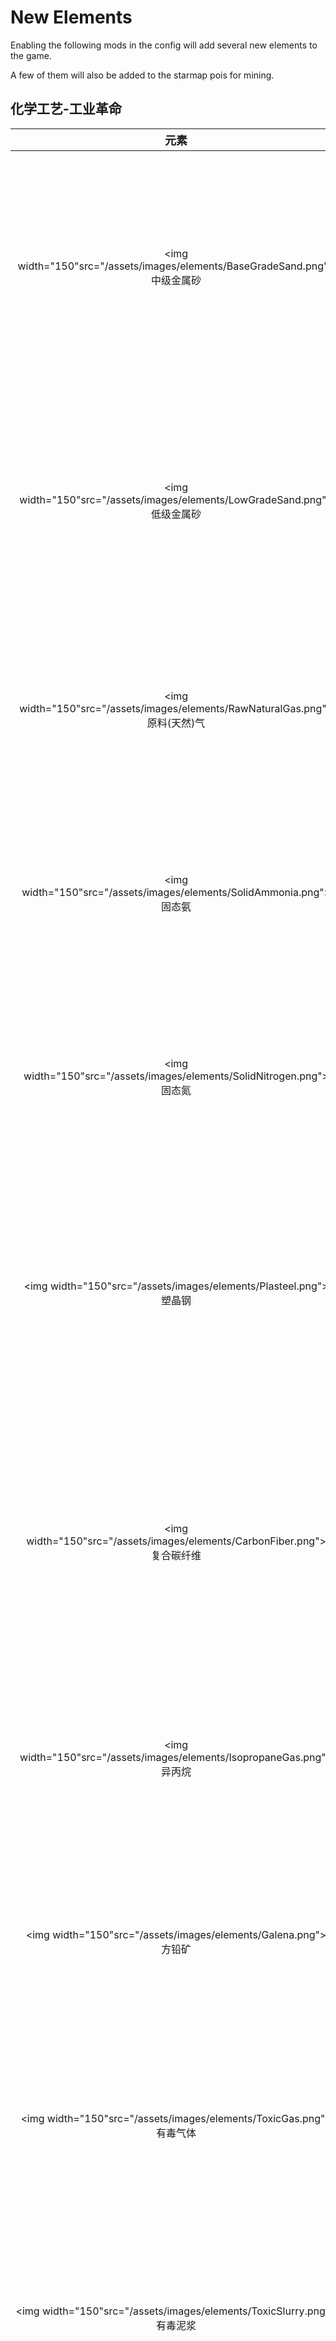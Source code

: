 # New Elements
Enabling the following mods in the config will add several new elements to the game.

A few of them will also be added to the starmap pois for mining.
## 化学工艺-工业革命

|<font size="+1">元素</font> | <font size="+1">材料属性</font> | |
|:-:|:-:|:-:|
| <img width="150"src="/assets/images/elements/BaseGradeSand.png"> <br/>中级金属砂|资源种类：精炼矿物<br/><br/>熔点：<br/>2249°C -> 气态岩, 炉渣<br/><br/>硬度：32<br/><br/>属性：一般建造材料, 不可粉碎物, 不稳定, 固体, 矿石, 金属砂|比热容：<br/>8.660 (DTU/g)/ ºC<br/>热导率：<br/>12.320 (DTU/(m*s))/ ºC<br/>辐射吸收因数：0.46<br/>辐射释放量/1000千克：0 rads/cycle|
| <img width="150"src="/assets/images/elements/LowGradeSand.png"> <br/>低级金属砂|资源种类：精炼矿物<br/><br/>熔点：<br/>2249°C -> 气态岩, 炉渣<br/><br/>硬度：32<br/><br/>属性：一般建造材料, 不可粉碎物, 不稳定, 固体, 矿石, 金属砂|比热容：<br/>8.660 (DTU/g)/ ºC<br/>热导率：<br/>12.320 (DTU/(m*s))/ ºC<br/>辐射吸收因数：0.46<br/>辐射释放量/1000千克：0 rads/cycle|
| <img width="150"src="/assets/images/elements/RawNaturalGas.png"> <br/>原料(天然)气|资源种类：不可呼吸的气体<br/><br/>凝点：<br/>-184.5°C -> 液态甲烷, 硫<br/><br/><br/>属性：气体|比热容：<br/>2.760 (DTU/g)/ ºC<br/>热导率：<br/>0.057 (DTU/(m*s))/ ºC<br/>辐射吸收因数：0.3<br/>辐射释放量/1000千克：0 rads/cycle|
| <img width="150"src="/assets/images/elements/SolidAmmonia.png"> <br/>固态氨|资源种类：可液化物<br/><br/>熔点：<br/>-77.73°C -> 液态氨<br/><br/>硬度：2<br/><br/>属性：固体|比热容：<br/>80.000 (DTU/g)/ ºC<br/>热导率：<br/>114.000 (DTU/(m*s))/ ºC<br/>辐射吸收因数：0.5<br/>辐射释放量/1000千克：0 rads/cycle|
| <img width="150"src="/assets/images/elements/SolidNitrogen.png"> <br/>固态氮|资源种类：可液化物<br/><br/>熔点：<br/>-209.7°C -> 液态氮<br/><br/>硬度：2<br/><br/>属性：固体|比热容：<br/>92.000 (DTU/g)/ ºC<br/>热导率：<br/>72.000 (DTU/(m*s))/ ºC<br/>辐射吸收因数：0.5<br/>辐射释放量/1000千克：0 rads/cycle|
| <img width="150"src="/assets/images/elements/Plasteel.png"> <br/>塑晶钢|资源种类：人造材料<br/><br/>熔点：<br/>2576.85°C -> 二氧化碳, 熔融钢<br/><br/>硬度：70<br/><br/>属性：一般建造材料, 不可粉碎物, 固体, 硬化合金, 精炼金属, 金属矿石|比热容：<br/>0.210 (DTU/g)/ ºC<br/>热导率：<br/>6.000 (DTU/(m*s))/ ºC<br/>辐射吸收因数：0.9<br/>辐射释放量/1000千克：0 rads/cycle|
| <img width="150"src="/assets/images/elements/CarbonFiber.png"> <br/>复合碳纤维|资源种类：人造材料<br/><br/>熔点：<br/>4726.85°C -> 熔融碳<br/><br/>硬度：250<br/><br/>属性：一般建造材料, 不可粉碎物, 可做水管的物质, 固体, 精炼金属, 金属矿石, 隔热体|比热容：<br/>0.239 (DTU/g)/ ºC<br/>热导率：<br/>0.000 (DTU/(m*s))/ ºC<br/>辐射吸收因数：1<br/>辐射释放量/1000千克：0 rads/cycle|
| <img width="150"src="/assets/images/elements/IsopropaneGas.png"> <br/>异丙烷|资源种类：不可呼吸的气体<br/><br/>熔点：<br/>90°C -> 丙烷, 富勒烯<br/><br/>硬度：0<br/><br/>属性：气体|比热容：<br/>9.760 (DTU/g)/ ºC<br/>热导率：<br/>12.720 (DTU/(m*s))/ ºC<br/>辐射吸收因数：0.3<br/>辐射释放量/1000千克：0 rads/cycle|
| <img width="150"src="/assets/images/elements/Galena.png"> <br/>方铅矿|资源种类：金属矿石<br/><br/>熔点：<br/>1114°C -> 熔融铅, 银<br/><br/>硬度：25<br/><br/>属性：一般建造材料, 固体, 矿石|比热容：<br/>0.311 (DTU/g)/ ºC<br/>热导率：<br/>3.600 (DTU/(m*s))/ ºC<br/>辐射吸收因数：0.46<br/>辐射释放量/1000千克：0 rads/cycle|
| <img width="150"src="/assets/images/elements/ToxicGas.png"> <br/>有毒气体|资源种类：不可呼吸的气体<br/><br/>凝点：<br/>212°C -> 有毒泥浆<br/><br/><br/>属性：气体|比热容：<br/>2.330 (DTU/g)/ ºC<br/>热导率：<br/>0.822 (DTU/(m*s))/ ºC<br/>辐射吸收因数：0.3<br/>辐射释放量/1000千克：0 rads/cycle|
| <img width="150"src="/assets/images/elements/ToxicSlurry.png"> <br/>有毒泥浆|资源种类：液体<br/><br/>冰点：<br/>15°C -> 有毒粘土<br/><br/>沸点：<br/>213°C -> 有毒气体<br/><br/><br/>属性：水基物, 混合物|比热容：<br/>0.129 (DTU/g)/ ºC<br/>热导率：<br/>7.000 (DTU/(m*s))/ ºC<br/>辐射吸收因数：0.3<br/>辐射释放量/1000千克：0 rads/cycle|
| <img width="150"src="/assets/images/elements/ToxicClay.png"> <br/>有毒粘土|资源种类：人造材料<br/><br/>熔点：<br/>16°C -> 有毒泥浆<br/><br/>硬度：1<br/><br/>属性：固体|比热容：<br/>1.554 (DTU/g)/ ºC<br/>热导率：<br/>11.000 (DTU/(m*s))/ ºC<br/>辐射吸收因数：0.5<br/>辐射释放量/1000千克：0 rads/cycle|
| <img width="150"src="/assets/images/elements/SulfuricGas.png"> <br/>气态硫酸|资源种类：不可呼吸的气体<br/><br/>凝点：<br/>336°C -> 硫酸<br/><br/><br/>属性：气体|比热容：<br/>0.882 (DTU/g)/ ºC<br/>热导率：<br/>0.122 (DTU/(m*s))/ ºC<br/>辐射吸收因数：0.3<br/>辐射释放量/1000千克：0 rads/cycle|
| <img width="150"src="/assets/images/elements/SilverGas.png"> <br/>气态银|资源种类：不可呼吸的气体<br/><br/>凝点：<br/>2161°C -> 熔融银<br/><br/><br/>属性：光源, 抗菌物, 气体, 精炼金属, 金属矿石|比热容：<br/>0.223 (DTU/g)/ ºC<br/>热导率：<br/>1.000 (DTU/(m*s))/ ºC<br/>辐射吸收因数：0.3<br/>辐射释放量/1000千克：0 rads/cycle|
| <img width="150"src="/assets/images/elements/ZincGas.png"> <br/>气态锌|资源种类：不可呼吸的气体<br/><br/>凝点：<br/>905°C -> 熔融锌<br/><br/><br/>属性：光源, 气体, 精炼金属, 金属矿石|比热容：<br/>0.223 (DTU/g)/ ºC<br/>热导率：<br/>1.000 (DTU/(m*s))/ ºC<br/>辐射吸收因数：0.3<br/>辐射释放量/1000千克：0 rads/cycle|
| <img width="150"src="/assets/images/elements/AmmoniaGas.png"> <br/>氨|资源种类：不可呼吸的气体<br/><br/>凝点：<br/>-33.6°C -> 液态氨<br/><br/><br/>属性：气体|比热容：<br/>0.370 (DTU/g)/ ºC<br/>热导率：<br/>1.000 (DTU/(m*s))/ ºC<br/>辐射吸收因数：0.3<br/>辐射释放量/1000千克：0 rads/cycle|
| <img width="150"src="/assets/images/elements/AmmoniumWater.png"> <br/>氨水|资源种类：液体<br/><br/>冰点：<br/>-58°C -> 浓盐水, 氨<br/><br/>沸点：<br/>38°C -> 浓盐水, 氨<br/><br/><br/>属性：水基物, 混合物|比热容：<br/>3.800 (DTU/g)/ ºC<br/>热导率：<br/>0.609 (DTU/(m*s))/ ºC<br/>辐射吸收因数：0.3<br/>辐射释放量/1000千克：0 rads/cycle|
| <img width="150"src="/assets/images/elements/NitrogenGas.png"> <br/>氮气|资源种类：不可呼吸的气体<br/><br/>凝点：<br/>-195.8°C -> 液态氮<br/><br/><br/>属性：气体, 载气|比热容：<br/>1.850 (DTU/g)/ ºC<br/>热导率：<br/>0.175 (DTU/(m*s))/ ºC<br/>辐射吸收因数：0.3<br/>辐射释放量/1000千克：0 rads/cycle|
| <img width="150"src="/assets/images/elements/SolidOilShale.png"> <br/>油页岩|资源种类：消耗性矿石<br/><br/>熔点：<br/>120°C -> 高硫天然气, 原油<br/><br/>硬度：2<br/><br/>属性：固体|比热容：<br/>1.760 (DTU/g)/ ºC<br/>热导率：<br/>22.000 (DTU/(m*s))/ ºC<br/>辐射吸收因数：0.7<br/>辐射释放量/1000千克：0 rads/cycle|
| <img width="150"src="/assets/images/elements/LiquidAmmonia.png"> <br/>液态氨|资源种类：液体<br/><br/>冰点：<br/>-77.63°C -> 固态氨<br/><br/>沸点：<br/>-33.34°C -> 氨<br/><br/><br/>|比热容：<br/>2.200 (DTU/g)/ ºC<br/>热导率：<br/>0.284 (DTU/(m*s))/ ºC<br/>辐射吸收因数：0.3<br/>辐射释放量/1000千克：0 rads/cycle|
| <img width="150"src="/assets/images/elements/LiquidNitrogen.png"> <br/>液态氮|资源种类：液体<br/><br/>冰点：<br/>-209.9°C -> 固态氮<br/><br/>沸点：<br/>-195.5°C -> 氮气<br/><br/><br/>|比热容：<br/>2.000 (DTU/g)/ ºC<br/>热导率：<br/>0.259 (DTU/(m*s))/ ºC<br/>辐射吸收因数：0.3<br/>辐射释放量/1000千克：0 rads/cycle|
| <img width="150"src="/assets/images/elements/ConcreteBlock.png"> <br/>混凝土砖|资源种类：人造材料<br/><br/>熔点：<br/>1409.85°C -> 岩浆<br/><br/>硬度：50<br/><br/>属性：一般建造材料, 固体, 矿物原料, 隔热体|比热容：<br/>0.720 (DTU/g)/ ºC<br/>热导率：<br/>2.070 (DTU/(m*s))/ ºC<br/>辐射吸收因数：0.7<br/>辐射释放量/1000千克：0 rads/cycle|
| <img width="150"src="/assets/images/elements/SolidSlag.png"> <br/>炉渣|资源种类：精炼矿物<br/><br/>熔点：<br/>1400°C -> 熔渣<br/><br/>硬度：1<br/><br/>属性：固体|比热容：<br/>1.660 (DTU/g)/ ºC<br/>热导率：<br/>0.320 (DTU/(m*s))/ ºC<br/>辐射吸收因数：0.46<br/>辐射释放量/1000千克：0 rads/cycle|
| <img width="150"src="/assets/images/elements/MoltenSlag.png"> <br/>熔渣|资源种类：液体<br/><br/>冰点：<br/>1399°C -> 炉渣<br/><br/>沸点：<br/>2460°C -> 气态岩<br/><br/><br/>属性：光源|比热容：<br/>0.850 (DTU/g)/ ºC<br/>热导率：<br/>1.000 (DTU/(m*s))/ ºC<br/>辐射吸收因数：0.8<br/>辐射释放量/1000千克：0 rads/cycle|
| <img width="150"src="/assets/images/elements/MoltenSilver.png"> <br/>熔融银|资源种类：液体<br/><br/>冰点：<br/>960°C -> 银<br/><br/>沸点：<br/>2162°C -> 气态银<br/><br/><br/>属性：光源, 抗菌物, 精炼金属, 金属矿石|比热容：<br/>0.129 (DTU/g)/ ºC<br/>热导率：<br/>7.000 (DTU/(m*s))/ ºC<br/>辐射吸收因数：0.3<br/>辐射释放量/1000千克：0 rads/cycle|
| <img width="150"src="/assets/images/elements/MoltenZinc.png"> <br/>熔融锌|资源种类：液体<br/><br/>冰点：<br/>417°C -> 锌<br/><br/>沸点：<br/>907°C -> 气态锌<br/><br/><br/>属性：光源, 精炼金属, 金属矿石|比热容：<br/>0.129 (DTU/g)/ ºC<br/>热导率：<br/>7.000 (DTU/(m*s))/ ºC<br/>辐射吸收因数：0.3<br/>辐射释放量/1000千克：0 rads/cycle|
| <img width="150"src="/assets/images/elements/SolidFiberglass.png"> <br/>玻璃纤维|资源种类：人造材料<br/><br/>熔点：<br/>1426.85°C -> 熔融玻璃<br/><br/>硬度：45<br/><br/>属性：一般建造材料, 可做水管的物质, 固体, 塑料, 矿物原料, 隔热体|比热容：<br/>0.400 (DTU/g)/ ºC<br/>热导率：<br/>1.070 (DTU/(m*s))/ ºC<br/>辐射吸收因数：0.01<br/>辐射释放量/1000千克：0 rads/cycle|
| <img width="150"src="/assets/images/elements/LiquidNitric.png"> <br/>硝酸|资源种类：液体<br/><br/>冰点：<br/>-42°C -> 氮气, 污染冰<br/><br/>沸点：<br/>121°C -> 氮气, 水<br/><br/><br/>属性：混合物|比热容：<br/>0.998 (DTU/g)/ ºC<br/>热导率：<br/>0.889 (DTU/(m*s))/ ºC<br/>辐射吸收因数：0.3<br/>辐射释放量/1000千克：0 rads/cycle|
| <img width="150"src="/assets/images/elements/AmmoniumSalt.png"> <br/>硝酸盐结晶|资源种类：消耗性矿石<br/><br/>熔点：<br/>613°C -> 氨<br/><br/>硬度：1<br/><br/>属性：固体|比热容：<br/>0.500 (DTU/g)/ ºC<br/>热导率：<br/>3.000 (DTU/(m*s))/ ºC<br/>辐射吸收因数：0.5<br/>辐射释放量/1000千克：0 rads/cycle|
| <img width="150"src="/assets/images/elements/LiquidSulfuric.png"> <br/>硫酸|资源种类：液体<br/><br/>冰点：<br/>10.31°C -> 污染水, 硫<br/><br/>沸点：<br/>337°C -> 气态硫酸<br/><br/><br/>属性：混合物|比热容：<br/>0.335 (DTU/g)/ ºC<br/>热导率：<br/>4.221 (DTU/(m*s))/ ºC<br/>辐射吸收因数：0.3<br/>辐射释放量/1000千克：0 rads/cycle|
| <img width="150"src="/assets/images/elements/SolidBorax.png"> <br/>硼砂|资源种类：消耗性矿石<br/><br/>熔点：<br/>963°C -> 熔融盐<br/><br/>硬度：1<br/><br/>属性：固体|比热容：<br/>0.240 (DTU/g)/ ºC<br/>热导率：<br/>0.660 (DTU/(m*s))/ ºC<br/>辐射吸收因数：0.46<br/>辐射释放量/1000千克：0 rads/cycle|
| <img width="150"src="/assets/images/elements/PhosphorBronze.png"> <br/>磷青铜|资源种类：人造材料<br/><br/>熔点：<br/>1049°C -> 熔融铅, 熔融铜<br/><br/>硬度：35<br/><br/>属性：一般建造材料, 不可粉碎物, 固体, 硬化合金, 精炼金属, 金属矿石|比热容：<br/>0.380 (DTU/g)/ ºC<br/>热导率：<br/>20.000 (DTU/(m*s))/ ºC<br/>辐射吸收因数：0.5<br/>辐射释放量/1000千克：0 rads/cycle|
| <img width="150"src="/assets/images/elements/Chloroschist.png"> <br/>绿片岩|资源种类：矿物原料<br/><br/>熔点：<br/>1409.85°C -> 岩浆, 液态氯<br/><br/>硬度：25<br/><br/>属性：一般建造材料, 可做水管的物质, 固体|比热容：<br/>1.000 (DTU/g)/ ºC<br/>热导率：<br/>2.000 (DTU/(m*s))/ ºC<br/>辐射吸收因数：0.53<br/>辐射释放量/1000千克：0 rads/cycle|
| <img width="150"src="/assets/images/elements/ArgentiteOre.png"> <br/>辉银矿|资源种类：金属矿石<br/><br/>熔点：<br/>963°C -> 熔融银, 硫蒸气<br/><br/>硬度：25<br/><br/>属性：一般建造材料, 固体, 抗菌物, 矿石|比热容：<br/>0.411 (DTU/g)/ ºC<br/>热导率：<br/>5.600 (DTU/(m*s))/ ºC<br/>辐射吸收因数：0.46<br/>辐射释放量/1000千克：0 rads/cycle|
| <img width="150"src="/assets/images/elements/SourWater.png"> <br/>酸水|资源种类：液体<br/><br/>冰点：<br/>-21°C -> 污染水, 高硫天然气<br/><br/>沸点：<br/>88°C -> 污染水, 高硫天然气<br/><br/><br/>属性：混合物|比热容：<br/>3.477 (DTU/g)/ ºC<br/>热导率：<br/>0.909 (DTU/(m*s))/ ºC<br/>辐射吸收因数：0.3<br/>辐射释放量/1000千克：0 rads/cycle|
| <img width="150"src="/assets/images/elements/SolidSilver.png"> <br/>银|资源种类：精炼金属<br/><br/>熔点：<br/>961°C -> 熔融银<br/><br/>硬度：2<br/><br/>属性：一般建造材料, 固体, 抗菌物|比热容：<br/>0.223 (DTU/g)/ ºC<br/>热导率：<br/>220.000 (DTU/(m*s))/ ºC<br/>辐射吸收因数：0.5<br/>辐射释放量/1000千克：0 rads/cycle|
| <img width="150"src="/assets/images/elements/SolidZinc.png"> <br/>锌|资源种类：精炼金属<br/><br/>熔点：<br/>420°C -> 熔融锌<br/><br/>硬度：2<br/><br/>属性：一般建造材料, 固体|比热容：<br/>0.387 (DTU/g)/ ºC<br/>热导率：<br/>60.000 (DTU/(m*s))/ ºC<br/>辐射吸收因数：0.5<br/>辐射释放量/1000千克：0 rads/cycle|
| <img width="150"src="/assets/images/elements/AurichalciteOre.png"> <br/>锌矿|资源种类：金属矿石<br/><br/>熔点：<br/>919°C -> 熔融锌, 熔融铜<br/><br/>硬度：25<br/><br/>属性：一般建造材料, 固体, 矿石|比热容：<br/>0.411 (DTU/g)/ ºC<br/>热导率：<br/>3.600 (DTU/(m*s))/ ºC<br/>辐射吸收因数：0.46<br/>辐射释放量/1000千克：0 rads/cycle|
| <img width="150"src="/assets/images/elements/MeteorOre.png"> <br/>陨石矿|资源种类：矿物原料<br/><br/>熔点：<br/>1410°C -> 岩浆<br/><br/>硬度：3<br/><br/>属性：一般建造材料, 可做水管的物质, 固体, 珍贵岩石|比热容：<br/>0.830 (DTU/g)/ ºC<br/>热导率：<br/>2.000 (DTU/(m*s))/ ºC<br/>辐射吸收因数：0.84<br/>辐射释放量/1000千克：0 rads/cycle|
| <img width="150"src="/assets/images/elements/HighGradeSand.png"> <br/>高级金属砂|资源种类：精炼矿物<br/><br/>熔点：<br/>2249°C -> 气态岩, 炉渣<br/><br/>硬度：32<br/><br/>属性：一般建造材料, 不可粉碎物, 不稳定, 固体, 矿石, 金属砂|比热容：<br/>8.660 (DTU/g)/ ºC<br/>热导率：<br/>12.320 (DTU/(m*s))/ ºC<br/>辐射吸收因数：0.46<br/>辐射释放量/1000千克：0 rads/cycle|
| <img width="150"src="/assets/images/elements/SolidBrass.png"> <br/>黄铜|资源种类：人造材料<br/><br/>熔点：<br/>920°C -> 气态锌, 熔融铜<br/><br/>硬度：35<br/><br/>属性：一般建造材料, 不可粉碎物, 固体, 精炼金属, 金属矿石|比热容：<br/>0.380 (DTU/g)/ ºC<br/>热导率：<br/>208.000 (DTU/(m*s))/ ºC<br/>辐射吸收因数：0.7<br/>辐射释放量/1000千克：0 rads/cycle|

## 化学工艺-生物化学

|<font size="+1">元素</font> | <font size="+1">材料属性</font> | |
|:-:|:-:|:-:|
| <img width="150"src="/assets/images/elements/SolidBiodiesel.png"> <br/>凝冻可再生柴油|资源种类：可液化物<br/><br/>熔点：<br/>2°C -> 可再生柴油<br/><br/>硬度：1<br/><br/>属性：固体|比热容：<br/>1.920 (DTU/g)/ ºC<br/>热导率：<br/>22.000 (DTU/(m*s))/ ºC<br/>辐射吸收因数：0.8<br/>辐射释放量/1000千克：0 rads/cycle|
| <img width="150"src="/assets/images/elements/SolidVegeOil.png"> <br/>凝冻植物油|资源种类：可液化物<br/><br/>熔点：<br/>-15°C -> 植物油<br/><br/>硬度：1<br/><br/>属性：固体|比热容：<br/>1.920 (DTU/g)/ ºC<br/>热导率：<br/>32.000 (DTU/(m*s))/ ºC<br/>辐射吸收因数：0.8<br/>辐射释放量/1000千克：0 rads/cycle|
| <img width="150"src="/assets/images/elements/SolidBiomass.png"> <br/>压缩生物质|资源种类：有机物<br/><br/>熔点：<br/>250°C -> 二氧化碳<br/><br/>硬度：2<br/><br/>属性：可堆肥物, 固体|比热容：<br/>0.880 (DTU/g)/ ºC<br/>热导率：<br/>1.250 (DTU/(m*s))/ ºC<br/>辐射吸收因数：0.5<br/>辐射释放量/1000千克：0 rads/cycle|
| <img width="150"src="/assets/images/elements/LiquidBiodiesel.png"> <br/>可再生柴油|资源种类：液体<br/><br/>冰点：<br/>1°C -> 凝冻可再生柴油<br/><br/>沸点：<br/>357°C -> 气态植物油, 二氧化碳<br/><br/><br/>属性：可燃液体, 溜滑|比热容：<br/>0.234 (DTU/g)/ ºC<br/>热导率：<br/>7.000 (DTU/(m*s))/ ºC<br/>辐射吸收因数：0.8<br/>辐射释放量/1000千克：0 rads/cycle|
| <img width="150"src="/assets/images/elements/LiquidVegeOil.png"> <br/>植物油|资源种类：液体<br/><br/>冰点：<br/>-16°C -> 凝冻植物油<br/><br/>沸点：<br/>301°C -> 气态植物油<br/><br/><br/>属性：未精炼油, 溜滑, 齿轮油|比热容：<br/>1.070 (DTU/g)/ ºC<br/>热导率：<br/>2.000 (DTU/(m*s))/ ºC<br/>辐射吸收因数：0.8<br/>辐射释放量/1000千克：0 rads/cycle|
| <img width="150"src="/assets/images/elements/VegeOilGas.png"> <br/>气态植物油|资源种类：不可呼吸的气体<br/><br/>凝点：<br/>299°C -> 植物油<br/><br/><br/>属性：气体|比热容：<br/>0.846 (DTU/g)/ ºC<br/>热导率：<br/>0.015 (DTU/(m*s))/ ºC<br/>辐射吸收因数：0.8<br/>辐射释放量/1000千克：0 rads/cycle|
| <img width="150"src="/assets/images/elements/Bioplastic.png"> <br/>生物塑料|资源种类：人造材料<br/><br/>熔点：<br/>104°C -> 植物油, 二氧化碳<br/><br/>硬度：2<br/><br/>属性：一般建造材料, 固体, 塑料, 抗菌物|比热容：<br/>1.220 (DTU/g)/ ºC<br/>热导率：<br/>0.750 (DTU/(m*s))/ ºC<br/>辐射吸收因数：0.8<br/>辐射释放量/1000千克：0 rads/cycle|

